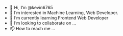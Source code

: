 - 👋 Hi, I’m @kevin6765
- 👀 I’m interested in Machine Learning, Web Developer.
- 🌱 I’m currently learning Frontend Web Developer
- 💞️ I’m looking to collaborate on ...
- 📫 How to reach me ...

<!---
kevin6765/kevin6765 is a ✨ special ✨ repository because its `README.md` (this file) appears on your GitHub profile.
You can click the Preview link to take a look at your changes.
--->
